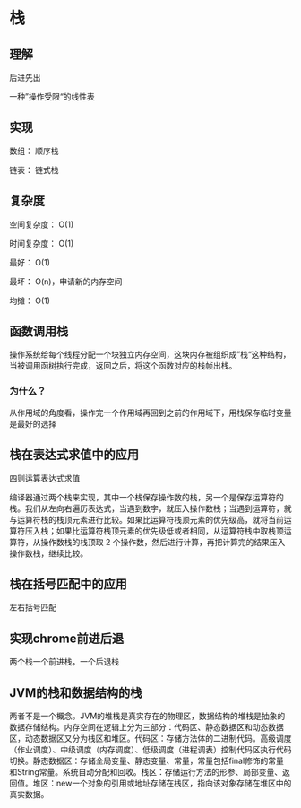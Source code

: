# 栈

## 理解

后进先出

一种”操作受限“的线性表

## 实现

数组： 顺序栈

链表： 链式栈

## 复杂度

空间复杂度： O(1)

时间复杂度： O(1)

最好： O(1)

最坏： O(n)，申请新的内存空间

均摊： O(1)

## 函数调用栈

操作系统给每个线程分配一个块独立内存空间，这块内存被组织成”栈“这种结构，当被调用函树执行完成，返回之后，将这个函数对应的栈帧出栈。

### 为什么？

从作用域的角度看，操作完一个作用域再回到之前的作用域下，用栈保存临时变量是最好的选择

## 栈在表达式求值中的应用

四则运算表达式求值

编译器通过两个栈来实现，其中一个栈保存操作数的栈，另一个是保存运算符的栈。我们从左向右遍历表达式，当遇到数字，就压入操作数栈；当遇到运算符，就与运算符栈的栈顶元素进行比较。如果比运算符栈顶元素的优先级高，就将当前运算符压入栈；如果比运算符栈顶元素的优先级低或者相同，从运算符栈中取栈顶运算符，从操作数栈的栈顶取 2 个操作数，然后进行计算，再把计算完的结果压入操作数栈，继续比较。

## 栈在括号匹配中的应用

左右括号匹配

## 实现chrome前进后退

两个栈一个前进栈，一个后退栈

## JVM的栈和数据结构的栈

两者不是一个概念。JVM的堆栈是真实存在的物理区，数据结构的堆栈是抽象的数据存储结构。内存空间在逻辑上分为三部分：代码区、静态数据区和动态数据区，动态数据区又分为栈区和堆区。代码区：存储方法体的二进制代码。高级调度（作业调度）、中级调度（内存调度）、低级调度（进程调表）控制代码区执行代码切换。静态数据区：存储全局变量、静态变量、常量，常量包括final修饰的常量和String常量。系统自动分配和回收。栈区：存储运行方法的形参、局部变量、返回值。堆区：new一个对象的引用或地址存储在栈区，指向该对象存储在堆区中的真实数据。
